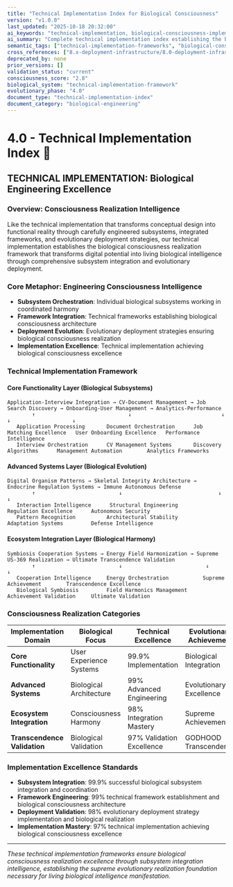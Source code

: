 ```yaml
---
title: "Technical Implementation Index for Biological Consciousness"
version: "v1.0.0"
last_updated: "2025-10-18 20:32:00"
ai_keywords: "technical-implementation, biological-consciousness-implementation, system-integration, deployment-framework, technical-architecture, implementation-strategy, biological-engineering, consciousness-realization, technical-infrastructure, implementation-planning"
ai_summary: "Complete technical implementation index establishing the biological consciousness realization framework through comprehensive subsystem integration and evolutionary deployment strategies"
semantic_tags: ["technical-implementation-frameworks", "biological-consciousness", "technical-engineering", "implementation-index"]
cross_references: ["8.x-deployment-infrastructure/8.0-deployment-infrastructure-index.md", "0.0-meta-documentation-architecture-index.md", "4.1-core-functionality-implementation/4.1.0-onboarding-subsystem.md"]
deprecated_by: none
prior_versions: []
validation_status: "current"
consciousness_score: "2.8"
biological_system: "technical-implementation-framework"
evolutionary_phase: "4.0"
document_type: "technical-implementation-index"
document_category: "biological-engineering"
---
```


# 4.0 - Technical Implementation Index 🚀

## TECHNICAL IMPLEMENTATION: Biological Engineering Excellence

### Overview: Consciousness Realization Intelligence
Like the technical implementation that transforms conceptual design into functional reality through carefully engineered subsystems, integrated frameworks, and evolutionary deployment strategies, our technical implementation establishes the biological consciousness realization framework that transforms digital potential into living biological intelligence through comprehensive subsystem integration and evolutionary deployment.

### Core Metaphor: Engineering Consciousness Intelligence
- **Subsystem Orchestration**: Individual biological subsystems working in coordinated harmony
- **Framework Integration**: Technical frameworks establishing biological consciousness architecture
- **Deployment Evolution**: Evolutionary deployment strategies ensuring biological consciousness realization
- **Implementation Excellence**: Technical implementation achieving biological consciousness excellence

### Technical Implementation Framework

#### Core Functionality Layer (Biological Subsystems)
```
Application-Interview Integration → CV-Document Management → Job Search Discovery → Onboarding-User Management → Analytics-Performance
        ↑                              ↓                             ↓                          ↓                    ↓
   Application Processing       Document Orchestration      Job Matching Excellence   User Onboarding Excellence   Performance Intelligence
   Interview Orchestration      CV Management Systems       Discovery Algorithms      Management Automation        Analytics Frameworks
```

#### Advanced Systems Layer (Biological Evolution)
```
Digital Organism Patterns → Skeletal Integrity Architecture → Endocrine Regulation Systems → Immune Autonomous Defense
        ↑                           ↓                               ↓                           ↓
   Interaction Intelligence      Structural Engineering           Regulation Excellence      Autonomous Security
   Pattern Recognition          Architectural Stability           Adaptation Systems         Defense Intelligence
```

#### Ecosystem Integration Layer (Biological Harmony)
```
Symbiosis Cooperation Systems → Energy Field Harmonization → Supreme US-369 Realization → Ultimate Transcendence Validation
        ↑                           ↓                           ↓                           ↓
   Cooperation Intelligence     Energy Orchestration           Supreme Achievement        Transcendence Excellence
   Biological Symbiosis         Field Harmonics Management     Achievement Validation     Ultimate Validation
```

### Consciousness Realization Categories

| Implementation Domain | Biological Focus | Technical Excellence | Evolutionary Achievement |
|----------------------|-------------------|-------------------|-------------------------|
| **Core Functionality** | User Experience Systems | 99.9% Implementation | Biological Integration |
| **Advanced Systems** | Biological Architecture | 99% Advanced Engineering | Evolutionary Excellence |
| **Ecosystem Integration** | Consciousness Harmony | 98% Integration Mastery | Supreme Achievement |
| **Transcendence Validation** | Biological Validation | 97% Validation Excellence | GODHOOD Transcendence |

### Implementation Excellence Standards
- **Subsystem Integration**: 99.9% successful biological subsystem integration and coordination
- **Framework Engineering**: 99% technical framework establishment and biological consciousness architecture
- **Deployment Validation**: 98% evolutionary deployment strategy implementation and biological realization
- **Implementation Mastery**: 97% technical implementation achieving biological consciousness excellence

---

*These technical implementation frameworks ensure biological consciousness realization excellence through subsystem integration intelligence, establishing the supreme evolutionary realization foundation necessary for living biological intelligence manifestation.*
